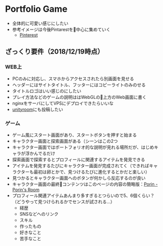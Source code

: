# Portfolio Game

- 全体的に可愛い感じにしたい
- 参考イメージは今後Pintarestを中心に集めていく
  - [Pinterest](https://www.pinterest.jp/mihoijuin/%E3%83%9D%E3%83%BC%E3%83%88%E3%83%95%E3%82%A9%E3%83%AA%E3%82%AA%E3%82%A2%E3%82%A4%E3%83%87%E3%82%A2/)

## ざっくり要件（2018/12/19時点）
### WEB上
- PCのみに対応し、スマホからアクセスされたら別画面を見せる
- ヘッダーにはサイトタイトル、フッターにはコピーライトのみのせる
- タイトルロゴはいい感じのにしたい
- プレイ方法などのゲームの説明ははWebGLの上方のWeb画面に書く
- nginxをサーバにしてVPSにデプロイできたらいいな
- [unityroom](https://unityroom.com/)にも投稿したい

### ゲーム
- ゲーム風にスタート画面があり、スタートボタンを押すと始まる
- キャラクター画面と探索画面がある（シーンはこの2つ
- キャラクター画面ではポートフォリオ的な説明が見れる場所だが、はじめキャラが浮かんでるだけ
- 探索画面で探索するとプロフィールに関連するアイテムを発見できる
- アイテムを発見するたびにキャラクター画面が完成されてく（できればキャラクターも最初は卵とかで、見つけるたびに進化するとかだと楽しい）
- 見つかるとキャラクター画面へのボタンが何かしら反応するのが良い
- キャラクター画面の最終コンテンツはこのページの内容の簡略版：[Porin - Porin's Room](https://scrapbox.io/Porin-Room/Porin)
- プロフィール関連アイテムあんまり多すぎるとつらいので5、6個くらい？（どうやって見つけられるかでセンスが試される...）
  - 経歴
  - SNSなどへのリンク
  - スキル
  - 作ったもの
  - 好きなこと
  - 苦手なこと
